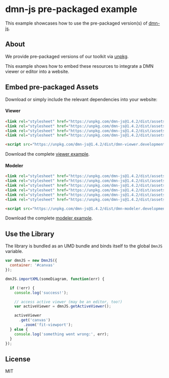 # dmn-js pre-packaged example

This example showcases how to use the pre-packaged version(s) of [dmn-js](https://github.com/bpmn-io/dmn-js).


## About

We provide pre-packaged versions of our toolkit via [unpkg](https://unpkg.com/dmn-js/dist/).

This example shows how to embed these resources to integrate a DMN viewer or editor
into a website.


## Embed pre-packaged Assets

Download or simply include the relevant dependencies into your website:

#### Viewer

```html
<link rel="stylesheet" href="https://unpkg.com/dmn-js@1.4.2/dist/assets/dmn-js-drd.css">
<link rel="stylesheet" href="https://unpkg.com/dmn-js@1.4.2/dist/assets/dmn-js-decision-table.css">
<link rel="stylesheet" href="https://unpkg.com/dmn-js@1.4.2/dist/assets/dmn-js-literal-expression.css">
<link rel="stylesheet" href="https://unpkg.com/dmn-js@1.4.2/dist/assets/dmn-font/css/dmn.css">

<script src="https://unpkg.com/dmn-js@1.4.2/dist/dmn-viewer.development.js"></script>
```

Download the complete [viewer example](https://rawgit.com/bpmn-io/dmn-js-examples/master/starter/viewer.html).

#### Modeler

```html
<link rel="stylesheet" href="https://unpkg.com/dmn-js@1.4.2/dist/assets/diagram-js.css">
<link rel="stylesheet" href="https://unpkg.com/dmn-js@1.4.2/dist/assets/dmn-js-drd.css">
<link rel="stylesheet" href="https://unpkg.com/dmn-js@1.4.2/dist/assets/dmn-js-decision-table.css">
<link rel="stylesheet" href="https://unpkg.com/dmn-js@1.4.2/dist/assets/dmn-js-decision-table-controls.css">
<link rel="stylesheet" href="https://unpkg.com/dmn-js@1.4.2/dist/assets/dmn-js-literal-expression.css">
<link rel="stylesheet" href="https://unpkg.com/dmn-js@1.4.2/dist/assets/dmn-font/css/dmn.css">

<script src="https://unpkg.com/dmn-js@1.4.2/dist/dmn-modeler.development.js"></script>
```

Download the complete [modeler example](https://rawgit.com/bpmn-io/dmn-js-examples/master/starter/modeler.html).


## Use the Library

The library is bundled as an UMD bundle and binds itself to the global `DmnJS`
variable.

```javascript
var dmnJS = new DmnJS({
  container: '#canvas'
});

dmnJS.importXML(someDiagram, function(err) {

  if (!err) {
    console.log('success!');

    // access active viewer (may be an editor, too!)
    var activeViewer = dmnJS.getActiveViewer();

    activeViewer
      .get('canvas')
        .zoom('fit-viewport');
  } else {
    console.log('something went wrong:', err);
  }
});
```

## License

MIT
